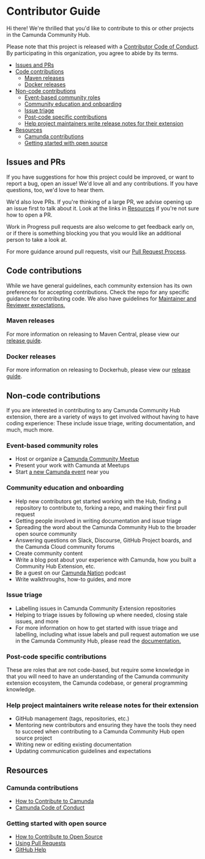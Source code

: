 # Contributor Guide

[fork]: /fork
[pr]: /compare
[CODE_OF_CONDUCT]: CODE_OF_CONDUCT.MD

Hi there! We're thrilled that you'd like to contribute to this or other projects in the Camunda Community Hub. 

Please note that this project is released with a [Contributor Code of Conduct](https://github.com/camunda-community-hub/community/blob/main/CODE_OF_CONDUCT.MD). By participating in this organization, you agree to abide by its terms.

- [Issues and PRs](#issues-and-prs)
- [Code contributions](#code-contributions)
  - [Maven releases](#maven-releases)
  - [Docker releases](#docker-releases)
- [Non-code contributions](#non-code-contributions)
  - [Event-based community roles](#event-based-community-roles)
  - [Community education and onboarding](#community-education-and-onboarding)
  - [Issue triage](#issue-triage)
  - [Post-code specific contributions](#post-code-specific-contributions)
  - [Help project maintainers write release notes for their extension](#help-project-maintainers-write-release-notes-for-their-extension)
- [Resources](#resources)
  - [Camunda contributions](#camunda-contributions)
  - [Getting started with open source](#getting-started-with-open-source)

## Issues and PRs

If you have suggestions for how this project could be improved, or want to report a bug, open an issue! We'd love all and any contributions. If you have questions, too, we'd love to hear them.

We'd also love PRs. If you're thinking of a large PR, we advise opening up an issue first to talk about it. Look at the links in [Resources](#resources) if you're not sure how to open a PR.

Work in Progress pull requests are also welcome to get feedback early on, or if there is something blocking you that you would like an additional person to take a look at.

For more guidance around pull requests, visit our [Pull Request Process](/Users/miamoore/community/pull-request-process.md).

## Code contributions

While we have general guidelines, each community extension has its own preferences for accepting contributions. Check the repo for any specific guidance for contributing code.
We also have guidelines for [Maintainer and Reviewer expectations.](maintainer-reviewer-expectations.md)

### Maven releases

For more information on releasing to Maven Central, please view our [release guide](https://github.com/camunda-community-hub/community/blob/main/RELEASE.MD).

### Docker releases

For more information on releasing to Dockerhub, please view our [release guide](https://github.com/camunda-community-hub/community/blob/main/RELEASE.MD).


## Non-code contributions

If you are interested in contributing to any Camunda Community Hub extension, there are a variety of ways to get involved without having to have coding experience: These include issue triage, writing documentation, and much, much more.

### Event-based community roles

* Host or organize a [Camunda Community Meetup](https://camunda.com/events/)
* Present your work with Camunda at Meetups
* Start [a new Camunda event](https://camunda.com/events/meetups/) near you

### Community education and onboarding

* Help new contributors get started working with the Hub, finding a repository to contribute to, forking a repo, and making their first pull request
* Getting people involved in writing documentation and issue triage
* Spreading the word about the Camunda Community Hub to the broader open source community
* Answering questions on Slack, Discourse, GitHub Project boards, and the Camunda Cloud community forums
* Create community content
* Write a blog post about your experience with Camunda, how you built a Community Hub Extension, etc.
* Be a guest on our [Camunda Nation](https://www.buzzsprout.com/454051) podcast
* Write walkthroughs, how-to guides, and more

### Issue triage

* Labelling issues in Camunda Community Extension repositories
* Helping to triage issues by following up where needed, closing stale issues, and more
* For more information on how to get started with issue triage and labelling, including what issue labels and pull request automation we use in the Camunda Community Hub, please read the [documentation.](https://github.com/camunda-community-hub/community/blob/main/issue-triage.md)

### Post-code specific contributions

These are roles that are not code-based, but require some knowledge in that you will need to have an understanding of the Camunda community extension ecosystem, the Camunda codebase, or general programming knowledge.

### Help project maintainers write release notes for their extension

* GitHub management (tags, repositories, etc.)
* Mentoring new contributors and ensuring they have the tools they need to succeed when contributing to a Camunda Community Hub open source project
* Writing new or editing existing documentation
* Updating communication guidelines and expectations

## Resources

### Camunda contributions
- [How to Contribute to Camunda](https://camunda.com/developers/how-to-contribute/)
- [Camunda Code of Conduct](https://github.com/camunda-community-hub/community/blob/main/CODE_OF_CONDUCT.MD)

### Getting started with open source
- [How to Contribute to Open Source](https://opensource.guide/how-to-contribute/)
- [Using Pull Requests](https://help.github.com/articles/about-pull-requests/)
- [GitHub Help](https://help.github.com)